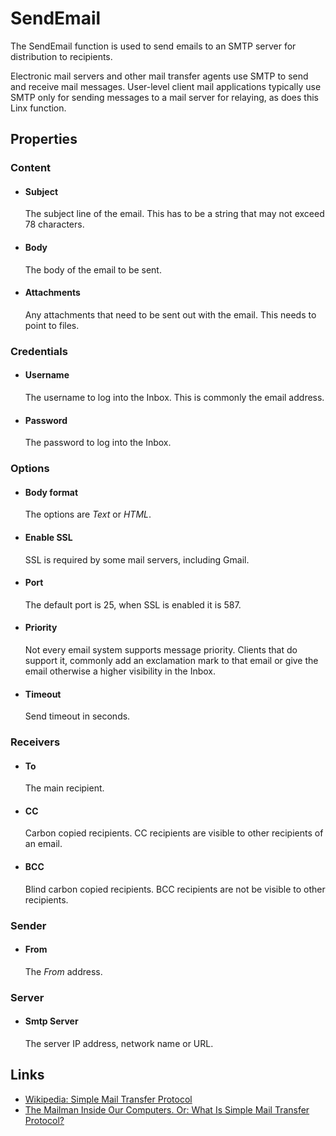 SendEmail
=========

The SendEmail function is used to send emails to an SMTP server for distribution
to recipients.

Electronic mail servers and other mail transfer agents use SMTP to send
and receive mail messages. User-level client mail applications typically
use SMTP only for sending messages to a mail server for relaying, as
does this Linx function.

Properties
----------

### Content

- #### Subject

    The subject line of the email. This has to be a string that may not
    exceed 78 characters.

- #### Body

    The body of the email to be sent.

- #### Attachments

    Any attachments that need to be sent out with the email. This needs
    to point to files.

### Credentials

-  #### Username

    The username to log into the Inbox. This is commonly the email
    address.

-  #### Password

    The password to log into the Inbox.

### Options

-  #### Body format

    The options are *Text* or *HTML*.

-  #### Enable SSL

    SSL is required by some mail servers, including Gmail.

-  #### Port

    The default port is 25, when SSL is enabled it is 587.

-  #### Priority

    Not every email system supports message priority. Clients that do
    support it, commonly add an exclamation mark to that email or give
    the email otherwise a higher visibility in the Inbox.

-  #### Timeout

    Send timeout in seconds.

### Receivers

-  #### To

    The main recipient.

- #### CC

    Carbon copied recipients. CC recipients are visible to other
    recipients of an email.

- #### BCC

    Blind carbon copied recipients. BCC recipients are not be visible to
    other recipients.

### Sender

-  #### From

    The *From* address.

### Server

-  #### Smtp Server

    The server IP address, network name or URL.

Links
-----

- [Wikipedia: Simple Mail Transfer Protocol](http://en.wikipedia.org/wiki/Simple_Mail_Transfer_Protocol)
- [The Mailman Inside Our Computers. Or: What Is Simple Mail Transfer Protocol?](http://whatismyipaddress.com/smtp)
